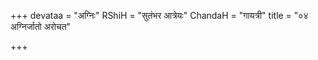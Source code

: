 +++
devataa = "अग्निः"
RShiH = "सुतंभर आत्रेयः"
ChandaH = "गायत्री"
title = "०४ अग्निर्जातो अरोचत"

+++
